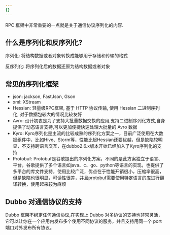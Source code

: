 ```yaml
---
{}
---
```



RPC 框架中非常重要的一点就是关于通信协议序列化的内容.

## 什么是序列化和反序列化?

序列化: 将结构数据或者对象转换成能够用于存储和传输的格式

反序列化: 将序列化后的数据还原为结构数据或者对象

## 常见的序列化框架

- json: jackson, FastJson, Gson
- xml: XStream
- Hessian: 轻量级RPC框架, 基于 HTTP 协议传输, 使用 Hessian 二进制序列化, 对于数据包较大的情况比较友好
- Avro: 设计初衷是为了支持大批量数据交换的应用,支持二进制序列化方式,自身提供了动态语言支持,可以更加便捷快速处理大批量的 Avro 数据
- Kyro: Kyro序列化是主流的比较成熟的序列化方案之一，目前广泛使用在大数据组件中，比如Hive、Storm等，性能比起Hessian还要优越，但是缺陷较明显，不支持跨语言交互，在dubbo2.6.x版本开始已经加入了Kyro序列化的支持
- Protobuf: Protobuf是谷歌提出的序列化方案，不同的是此方案独立于语言、平台，谷歌提供了多个语言如java、c、go、python等语言的实现，也提供了多平台的库文件支持，使用比较广泛，优点在于性能开销很小，压缩率很高，但是缺陷也很明显，可读性很差，并且protobuf需要使用特定语言的库进行翻译转换，使用起来较为麻烦

## Dubbo 对通信协议的支持

Dubbo 框架不绑定任何通信协议,在实现上 Dubbo 对多协议的支持也非常灵活，它可以让你在一个应用内发布多个使用不同协议的服务，并且支持用同一个 port 端口对外发布所有协议。


